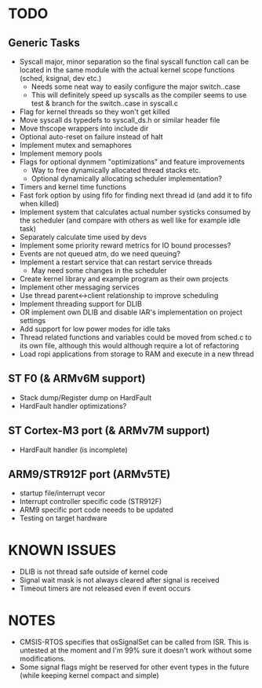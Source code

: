 TODO
====

Generic Tasks
-------------
- Syscall major, minor separation so the final syscall function call can be located in the same module with the actual kernel scope functions (sched, ksignal, dev etc.)
	- Needs some neat way to easily configure the major switch..case
	- This will definitely speed up syscalls as the compiler seems to use test & branch for the switch..case in syscall.c
- Flag for kernel threads so they won't get killed
- Move syscall ds typedefs to syscall_ds.h or similar header file
- Move thscope wrappers into include dir
- Optional auto-reset on failure instead of halt
- Implement mutex and semaphores
- Implement memory pools
- Flags for optional dynmem "optimizations" and feature improvements
    - Way to free dynamically allocated thread stacks etc.
    - Optional dynamically allocating scheduler implementation?
- Timers and kernel time functions
- Fast fork option by using fifo for finding next thread id (and add it to fifo when killed)
- Implement system that calculates actual number systicks consumed by
  the scheduler (and compare with others as well like for example idle task)
- Separately calculate time used by devs
- Implement some priority reward metrics for IO bound processes?
- Events are not queued atm, do we need queuing?
- Implement a restart service that can restart service threads
    - May need some changes in the scheduler
- Create kernel library and example program as their own projects
- Implement other messaging services
- Use thread parent<->client relationship to improve scheduling
- Implement threading support for DLIB
- OR implement own DLIB and disable IAR's implementation on project settings
- Add support for low power modes for idle taks
- Thread related functions and variables could be moved from sched.c to its
  own file, although this would although require a lot of refactoring
- Load ropi applications from storage to RAM and execute in a new thread

ST F0 (& ARMv6M support)
------------------------
- Stack dump/Register dump on HardFault
- HardFault handler optimizations?

ST Cortex-M3 port (& ARMv7M support)
------------------------------------
- HardFault handler (is incomplete)

ARM9/STR912F port (ARMv5TE)
---------------------------
- startup file/interrupt vecor
- Interrupt controller specific code (STR912F)
- ARM9 specific port code neeeds to be updated
- Testing on target hardware


KNOWN ISSUES
============

- DLIB is not thread safe outside of kernel code
- Signal wait mask is not always cleared after signal is received
- Timeout timers are not released even if event occurs


NOTES
=====

- CMSIS-RTOS specifies that osSignalSet can be called from ISR. This is
  untested at the moment and I'm 99% sure it doesn't work without some
  modifications.
- Some signal flags might be reserved for other event types in the future
  (while keeping kernel compact and simple)
